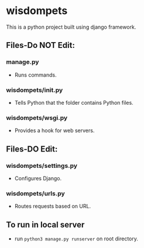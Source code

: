 # wisdompets
This is a python project built using django framework.

## Files-Do NOT Edit: 
### manage.py
* Runs commands.

### wisdompets/__init__.py
* Tells Python that the folder contains Python files.

### wisdompets/wsgi.py
* Provides a hook for web servers.

## Files-DO Edit: 
### wisdompets/settings.py
* Configures Django.

### wisdompets/urls.py
* Routes requests based on URL.

## To run in local server
* run `python3 manage.py runserver` on root directory. 